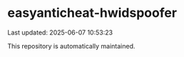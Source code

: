 # easyanticheat-hwidspoofer

Last updated: 2025-06-07 10:53:23

This repository is automatically maintained.
